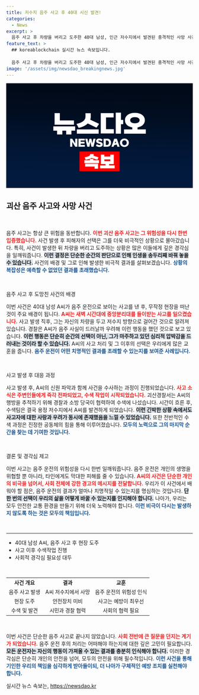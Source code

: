 ```yaml
---
title: 저수지 음주 사고 후 40대 시신 발견!
categories:
  - News
excerpt: >
  음주 사고 후 차량을 버리고 도주한 40대 남성, 인근 저수지에서 발견된 충격적인 사망 사건. 정확한 경위를 추적 중인 경찰, 과연 그가 남긴 진실은 무엇일까?
feature_text: >
  ## koreablockchain 실시간 뉴스 속보입니다.

  음주 사고 후 차량을 버리고 도주한 40대 남성, 인근 저수지에서 발견된 충격적인 사망 사건. 정확한 경위를 추적 중인 경찰, 과연 그가 남긴 진실은 무엇일까?
image: '/assets/img/newsdao_breakingnews.jpg'
---
```


<p><img src="/assets/img/newsdao_breakingnews.jpg" alt="koreablockchain 속보" /></p>

<h2 data-ke-size="size26">괴산 음주 사고와 사망 사건</h2>

<p data-ke-size="size16">&nbsp;</p>

<p>음주 사고는 항상 큰 위험을 동반합니다. <b><span style="color: #ee2323;">이번 괴산 음주 사고는 그 위험성을 다시 한번 입증했습니다.</span></b> 사건 발생 후 피해자의 선택은 그를 더욱 비극적인 상황으로 몰아갔습니다. 특히, 사건이 발생한 뒤 차량을 버리고 도주하는 상황은 많은 이들에게 깊은 경각심을 일깨워줍니다. <b><span style="background-color: #21538527;">이런 결정은 단순한 순간의 판단으로 인해 인생을 송두리째 바꿔 놓을 수 있습니다.</span></b> 사건의 배경 및 그로 인해 발생한 비극적 결과를 살펴보겠습니다. <b><span style="color: #1a5490;">상황의 복잡성은 예측할 수 없었던 결과를 초래했습니다.</span></b></p>

<p data-ke-size="size16">&nbsp;</p>

<p>음주 사고 후 도망친 사건의 배경</p>

<p>이번 사건은 40대 남성 A씨가 음주 운전으로 보이는 사고를 낸 후, 무작정 현장을 떠난 것이 주요 배경이 됩니다. <b><span style="color: #ee2323;">A씨는 새벽 시간대에 중앙분리대를 들이받는 사고를 일으켰습니다.</span></b> 사고 발생 직후, 그는 자신의 차량을 두고 저수지 방향으로 걸어간 것으로 알려져 있습니다. 경찰은 A씨가 음주 사실이 드러날까 우려해 이런 행동을 했던 것으로 보고 있습니다. <b><span style="background-color: #21538527;">이런 행동은 단순히 순간의 선택이 아닌, 그가 마주하고 있던 심리적 압박감을 드러내는 것이라 할 수 있습니다.</span></b>  A씨의 사고 처리 및 그 이후의 선택은 우리에게 많은 교훈을 줍니다. <b><span style="color: #1a5490;">음주 운전이 어떤 치명적인 결과를 초래할 수 있는지를 보여준 사례입니다.</span></b></p>

<p data-ke-size="size16">&nbsp;</p>

<p>사고 발생 후 대응 과정</p>

<p>사고 발생 후, A씨의 신원 파악과 함께 사건을 수사하는 과정이 진행되었습니다. <b><span style="color: #ee2323;">사고 소식은 주변인들에게 즉각 전파되었고, 수색 작업이 시작되었습니다.</span></b> 괴산경찰서는 A씨의 행방을 추적하기 위해 경찰과 소방 당국이 협력하여 수색에 나섰습니다. 시간이 흐른 후, 수색팀은 결국 용정 저수지에서 A씨를 발견하게 되었습니다. <b><span style="background-color: #21538527;">이런 긴박한 상황 속에서도 사고자에 대한 사랑과 우려가 동시에 존재했음을 느낄 수 있었습니다.</span></b> 또한 전반적인 수색 과정은 진정한 공동체의 힘을 통해 이루어졌습니다. <b><span style="color: #1a5490;">모두의 노력으로 그의 마지막 순간을 찾는 데 기여한 것입니다.</span></b></p>

<p data-ke-size="size16">&nbsp;</p>

<p>결론 및 경각심 제고</p>

<p>이번 사고는 음주 운전의 위험성을 다시 한번 일깨워줍니다. 음주 운전은 개인의 생명을 위협할 뿐 아니라, 타인에게도 막대한 피해를 줄 수 있습니다. <b><span style="color: #ee2323;">A씨의 사건은 단순한 개인의 비극을 넘어서, 사회 전체에 강한 경고의 메시지를 전달합니다.</span></b> 우리가 이 사건에서 배워야 할 점은, 음주 운전의 결과가 얼마나 치명적일 수 있는지를 명심하는 것입니다. <b><span style="background-color: #21538527;">단 한 번의 선택이 우리의 삶을 어떻게 바꿀 수 있는지를 인지해야 합니다.</span></b> 나아가, 우리는 모두 안전한 교통 환경을 만들기 위해 더욱 노력해야 합니다. <b><span style="color: #1a5490;">이런 비극이 다시는 발생하지 않도록 하는 것은 모두의 책임입니다.</span></b></p>

<p data-ke-size="size16">&nbsp;</p>

<hr />

<ul>
<li>40대 남성 A씨, 음주 사고 후 현장 도주</li>
<li>사고 이후 수색작업 진행</li>
<li>사회적 경각심 필요성 대두</li>
</ul>

<p data-ke-size="size16">&nbsp;</p>

<table style="width:100%;">
<tr>
<td style="text-align: center; height: 17px;"><b>사건 개요</b></td>
<td style="text-align: center; height: 17px;"><b>결과</b></td>
<td style="text-align: center; height: 17px;"><b>교훈</b></td>
</tr>
<tr>
<td style="text-align: center;">음주 사고 발생</td>
<td style="text-align: center;">A씨 저수지에서 사망</td>
<td style="text-align: center;">음주 운전의 위험성 인식</td>
</tr>
<tr>
<td style="text-align: center;">현장 도주</td>
<td style="text-align: center;">안전장치 미비</td>
<td style="text-align: center;">사고는 예방이 최우선</td>
</tr>
<tr>
<td style="text-align: center;">수색 및 발견</td>
<td style="text-align: center;">시민과 경찰 협력</td>
<td style="text-align: center;">사회의 협력 필요</td>
</tr>
</table>

<p data-ke-size="size16">&nbsp;</p> 

<p>이번 사건은 단순한 음주 사고로 끝나지 않았습니다. <b><span style="color: #ee2323;">사회 전반에 큰 질문을 던지는 계기가 되었습니다.</span></b> 음주 운전 후의 처리는 어떠해야 하는지에 대한 깊은 고민이 필요합니다. <b><span style="background-color: #21538527;">모든 운전자는 자신의 행동이 가져올 수 있는 결과를 충분히 인식해야 합니다.</span></b> 이러한 경각심은 단순히 개인의 안전을 넘어, 모두의 안전을 위해 필수적입니다. <b><span style="color: #1a5490;">이런 사건을 통해 기인한 우리의 책임을 심각하게 받아들이되, 더 나아가 구체적인 예방 조치를 실천해야 합니다.</span></b></p>
실시간 뉴스 속보는, <a href="https://newsdao.kr" rel="dofollow">https://newsdao.kr</a>


